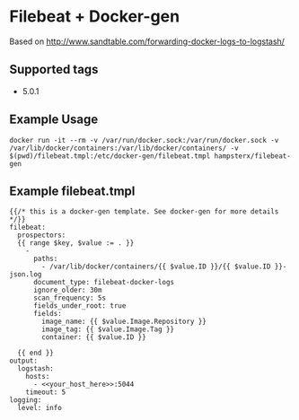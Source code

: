 # Filebeat + Docker-gen

Based on http://www.sandtable.com/forwarding-docker-logs-to-logstash/

## Supported tags

- 5.0.1

## Example Usage

    docker run -it --rm -v /var/run/docker.sock:/var/run/docker.sock -v /var/lib/docker/containers:/var/lib/docker/containers/ -v $(pwd)/filebeat.tmpl:/etc/docker-gen/filebeat.tmpl hampsterx/filebeat-gen

## Example filebeat.tmpl

    {{/* this is a docker-gen template. See docker-gen for more details */}}
    filebeat:
      prospectors:
      {{ range $key, $value := . }}
        -
          paths:
            - /var/lib/docker/containers/{{ $value.ID }}/{{ $value.ID }}-json.log
          document_type: filebeat-docker-logs
          ignore_older: 30m
          scan_frequency: 5s
          fields_under_root: true
          fields:
            image_name: {{ $value.Image.Repository }}
            image_tag: {{ $value.Image.Tag }}
            container: {{ $value.ID }}

      {{ end }}
    output:
      logstash:
        hosts:
          - <<your_host_here>>:5044
        timeout: 5
    logging:
      level: info
